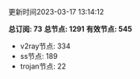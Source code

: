 更新时间2023-03-17 13:14:12

**总订阅: 73**
**总节点: 1291**
**有效节点: 545**
- v2ray节点: 334
- ss节点: 189
- trojan节点: 22
